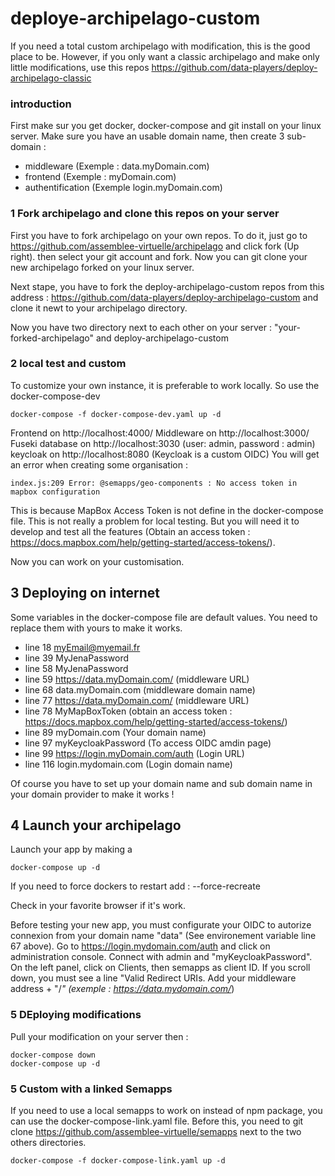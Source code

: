 # deploye-archipelago-custom

If you need a total custom archipelago with modification, this is the good place to be.
However, if you only want a classic archipelago and make only little modifications, use this repos https://github.com/data-players/deploy-archipelago-classic

### introduction

First make sur you get docker, docker-compose and git install on your linux server.
Make sure you have an usable domain name, then create 3 sub-domain :
- middleware (Exemple : data.myDomain.com)
- frontend (Exemple : myDomain.com)
- authentification (Exemple login.myDomain.com)

### 1 Fork archipelago and clone this repos on your server

First you have to fork archipelago on your own repos. To do it, just go to https://github.com/assemblee-virtuelle/archipelago and click fork (Up right). then select your git account and fork.
Now you can git clone your new archipelago forked on your linux server.

Next stape, you have to fork the deploy-archipelago-custom repos from this address : https://github.com/data-players/deploy-archipelago-custom and clone it newt to your archipelago directory.

Now you have two directory next to each other on your server : "your-forked-archipelago" and deploy-archipelago-custom

### 2 local test and custom

To customize your own instance, it is preferable to work locally. So use the docker-compose-dev
```
docker-compose -f docker-compose-dev.yaml up -d
```
Frontend on http://localhost:4000/
Middleware on http://localhost:3000/
Fuseki database on http://localhost:3030 (user: admin, password : admin)
keycloak on http://localhost:8080 (Keycloak is a custom OIDC)
You will get an error when creating some organisation :
```
index.js:209 Error: @semapps/geo-components : No access token in mapbox configuration
```
This is because MapBox Access Token is not define in the docker-compose file. This is not really a problem for local testing.
But you will need it to develop and test all the features (Obtain an access token : https://docs.mapbox.com/help/getting-started/access-tokens/).

Now you can work on your customisation.

## 3 Deploying on internet

Some variables in the docker-compose file are default values. You need to replace them with yours to make it works.
- line 18 myEmail@myemail.fr
- line 39 MyJenaPassword
- line 58 MyJenaPassword
- line 59 https://data.myDomain.com/ (middleware URL)
- line 68 data.myDomain.com (middleware domain name)
- line 77 https://data.myDomain.com/ (middleware URL)
- line 78 MyMapBoxToken (obtain an access token : https://docs.mapbox.com/help/getting-started/access-tokens/)
- line 89 myDomain.com (Your domain name)
- line 97 myKeycloakPassword (To access OIDC amdin page)
- line 99 https://login.myDomain.com/auth (Login URL)
- line 116 login.mydomain.com (Login domain name)

Of course you have to set up your domain name and sub domain name in your domain provider to make it works !

## 4 Launch your archipelago

Launch your app by making a 

```
docker-compose up -d
```

If you need to force dockers to restart add : --force-recreate

Check in your favorite browser if it's work.

Before testing your new app, you must configurate your OIDC to autorize connexion from your domain name "data" (See environement variable line 67 above).
Go to https://login.mydomain.com/auth and click on administration console. Connect with admin and "myKeycloakPassword".
On the left panel, click on Clients, then semapps as client ID.
If you scroll down, you must see a line "Valid Redirect URIs. Add your middleware address + "/*" (exemple : https://data.mydomain.com/*)

### 5 DEploying modifications

Pull your modification on your server then :
```
docker-compose down
docker-compose up -d
```

### 5 Custom with a linked Semapps

If you need to use a local semapps to work on instead of npm package, you can use the docker-compose-link.yaml file.
Before this, you need to git clone https://github.com/assemblee-virtuelle/semapps next to the two others directories.

```
docker-compose -f docker-compose-link.yaml up -d
```

